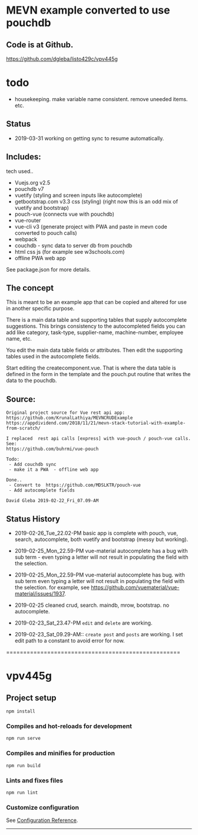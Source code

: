 # MEVN example converted to use pouchdb

## Code is at Github.

 https://github.com/dgleba/listo429c/vpv445g 


# todo

 - housekeeping. make variable name consistent. remove uneeded items. etc.

## Status

 - 2019-03-31 working on getting sync to resume automatically. 


## Includes:

tech used..

- Vuejs.org v2.5
- pouchdb v7
- vuetify (styling and screen inputs like autocomplete)
- getbootstrap.com v3.3 css (styling) (right now this is an odd mix of vuetify and bootstrap)
- pouch-vue (connects vue with pouchdb)
- vue-router
- vue-cli v3 (generate project with PWA and paste in mevn code converted to pouch calls)
- webpack
- couchdb - sync data to server db from pouchdb
- html css js (for example see w3schools.com)
- offline PWA web app

See package.json for more details.

## The concept

This is meant to be an example app that can be copied and altered for use in another specific purpose.

There is a main data table and supporting tables that supply autocomplete suggestions.
This brings consistency to the autocompleted fields you can add like category, task-type,
supplier-name, machine-number, employee name, etc.

You edit the main data table fields or attributes.
Then edit the supporting tables used in the autocomplete fields.

Start editing the createcomponent.vue.
That is where the data table is defined in the form in the template and the pouch.put
routine that writes the data to the pouchdb.

## Source:

```
Original project source for Vue rest api app: https://github.com/KrunalLathiya/MEVNCRUDExample
https://appdividend.com/2018/11/21/mevn-stack-tutorial-with-example-from-scratch/

I replaced  rest api calls [express] with vue-pouch / pouch-vue calls.
See:
https://github.com/buhrmi/vue-pouch

Todo:
 - Add couchdb sync
 - make it a PWA  - offline web app

Done..
 - Convert to  https://github.com/MDSLKTR/pouch-vue
 - Add autocomplete fields

David Gleba 2019-02-22_Fri_07.09-AM
```

## Status History

- 2019-02-26_Tue_22.02-PM 
    basic app is complete with pouch, vue, search, autocomplete, both vuetify and bootstrap (messy but working).

- 2019-02-25_Mon_22.59-PM vue-material autocomplete has a bug with sub term - even typing a letter will
  not result in populating the field with the selection.

- 2019-02-25_Mon_22.59-PM vue-material autocomplete has bug. with sub term even typing a letter will not result in populating the field with the selection. for example, see https://github.com/vuematerial/vue-material/issues/1937.

* 2019-02-25 cleaned crud, search. maindb, mrow, bootstrap. no autocomplete.

* 2019-02-23_Sat_23.47-PM `edit` and `delete` are working.

* 2019-02-23_Sat_09.29-AM:: `create post` and `posts` are working.
  I set edit path to a constant to avoid error for now.



===================================================



# vpv445g


## Project setup

```
npm install
```

### Compiles and hot-reloads for development

```
npm run serve
```

### Compiles and minifies for production

```
npm run build
```

### Lints and fixes files

```
npm run lint
```

### Customize configuration
See [Configuration Reference](https://cli.vuejs.org/config/).

----------------------------------------------------

